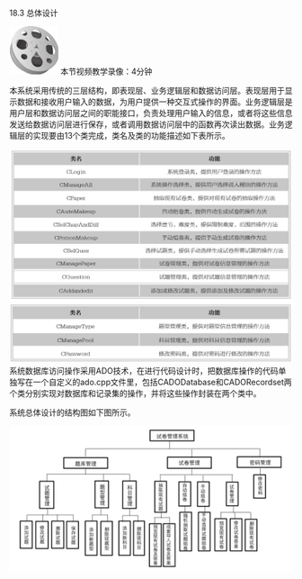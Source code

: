 ### 
  18.3 总体设计


<img class="my_markdown" class="h-pic" src="../images/Figure-0411-299.jpg" style="width:87px;  height: 86px; "/> 本节视频教学录像：4分钟

本系统采用传统的三层结构，即表现层、业务逻辑层和数据访问层。表现层用于显示数据和接收用户输入的数据，为用户提供一种交互式操作的界面。业务逻辑层是用户层和数据访问层之间的职能接口，负责处理用户输入的信息，或者将这些信息发送给数据访问层进行保存，或者调用数据访问层中的函数再次读出数据。业务逻辑层的实现要由13个类完成，类名及类的功能描述如下表所示。

![Figure-0411-300.jpg](../images/Figure-0411-300.jpg)
![Figure-0412-301.jpg](../images/Figure-0412-301.jpg)
系统数据库访问操作采用ADO技术，在进行代码设计时，把数据库操作的代码单独写在一个自定义的ado.cpp文件里，包括CADODatabase和CADORecordset两个类分别实现对数据库和记录集的操作，并将这些操作封装在两个类中。

系统总体设计的结构图如下图所示。

![Figure-0412-302.jpg](../images/Figure-0412-302.jpg)
